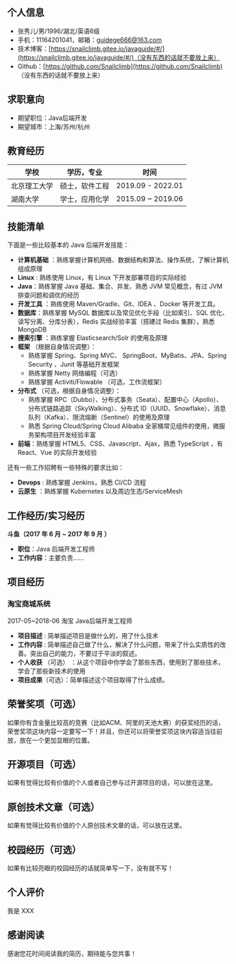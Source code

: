 ## 个人信息

- 张秀儿/男/1996/湖北/英语6级
- 手机：11164201041，邮箱：guidege666@163.com
- 技术博客：[https://snailclimb.gitee.io/javaguide/#/](https://snailclimb.gitee.io/javaguide/#/)（没有东西的话就不要放上来）
- Github：[https://github.com/Snailclimb](https://github.com/Snailclimb) （没有东西的话就不要放上来）

## 求职意向

- 期望职位：Java后端开发
- 期望城市：上海/苏州/杭州

## 教育经历

| 学校         | 学历，专业     | 时间              |
| ------------ | -------------- | ----------------- |
| 北京理工大学 | 硕士，软件工程 | 2019.09 - 2022.01 |
| 湖南大学     | 学士，应用化学 | 2015.09 ~ 2019.06 |

## 技能清单

下面是一些比较基本的 Java 后端开发技能：

- **计算机基础** ：熟练掌握计算机网络、数据结构和算法、操作系统，了解计算机组成原理
- **Linux** : 熟练使用 Linux，有 Linux 下开发部署项目的实际经验
- **Java**：熟练掌握 Java 基础、集合、并发、熟悉 JVM 常见概念，有过 JVM 排查问题和调优的经历
- **开发工具** ：熟练使用 Maven/Gradle、Git、IDEA 、Docker 等开发工具。
- **数据库**：熟练掌握 MySQL 数据库以及常见优化手段（比如索引、SQL 优化、读写分离、分库分表），Redis 实战经验丰富（搭建过 Redis 集群），熟悉 MongoDB
- **搜索引擎** ：熟练掌握 Elasticsearch/Solr 的使用及原理
- **框架** （根据自身情况调整）：
  - 熟练掌握 Spring、Spring MVC、 SpringBoot、MyBatis、JPA、Spring Security 、Junit 等基础开发框架
  - 熟练掌握 Netty 网络编程（可选）
  - 熟练掌握 Activiti/Flowable （可选，工作流框架）
- **分布式** （可选，根据自身情况调整）：
  - 熟练掌握 RPC（Dubbo）、分布式事务（Seata）、配置中心（Apollo）、分布式链路追踪（SkyWalking）、分布式 ID（UUID、Snowflake）、消息队列（Kafka）、限流熔断（Sentinel）的使用及原理
  - 熟悉 Spring Cloud/Spring Cloud Alibaba 全家桶常见组件的使用，微服务架构项目开发经验丰富
- **前端**：熟练掌握 HTML5、CSS、Javascript、Ajax，熟悉 TypeScript ，有 React、Vue 的实际开发经验

还有一些工作招聘有一些特殊的要求比如：

- **Devops** : 熟练掌握 Jenkins，熟悉 CI/CD 流程
- **云原生** ：熟练掌握 Kubernetes 以及周边生态/ServiceMesh

## 工作经历/实习经历

**斗鱼（2017 年 6 月 ~ 2017 年 9 月 ）**

- **职位**：Java 后端开发工程师
- **工作内容**：主要负责......

## 项目经历 

### 淘宝商城系统

2017-05~2018-06  淘宝  Java后端开发工程师

- **项目描述** : 简单描述项目是做什么的，用了什么技术
- **工作内容** : 简单描述自己做了什么，解决了什么问题，带来了什么实质性的改善。突出自己的能力，不要过于平淡的叙述。
- **个人收获** （可选） ：从这个项目中你学会了那些东西，使用到了那些技术，学会了那些新技术的使用
- **项目成果**（可选）：简单描述这个项目取得了什么成绩。

## 荣誉奖项（可选）

如果你有含金量比较高的竞赛（比如ACM、阿里的天池大赛）的获奖经历的话，荣誉奖项这块内容一定要写一下！并且，你还可以将荣誉奖项这块内容适当往前放，放在一个更加显眼的位置。

## 开源项目（可选）

如果有觉得比较有价值的个人或者自己参与过开源项目的话，可以放在这里。

## 原创技术文章（可选）

如果有觉得比较有价值的个人原创技术文章的话，可以放在这里。

## 校园经历（可选）

如果有比较亮眼的校园经历的话就简单写一下，没有就不写！

## 个人评价

我是 XXX

## 感谢阅读

感谢您花时间阅读我的简历，期待能与您共事！

<div style="page-break-after: always;"></div>